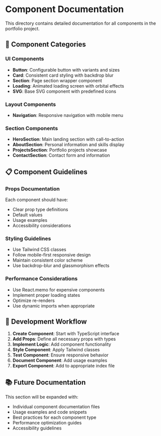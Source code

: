 # Component Documentation

This directory contains detailed documentation for all components in the portfolio project.

## 🧩 Component Categories

### UI Components

- **Button**: Configurable button with variants and sizes
- **Card**: Consistent card styling with backdrop blur
- **Section**: Page section wrapper component
- **Loading**: Animated loading screen with orbital effects
- **SVG**: Base SVG component with predefined icons

### Layout Components

- **Navigation**: Responsive navigation with mobile menu

### Section Components

- **HeroSection**: Main landing section with call-to-action
- **AboutSection**: Personal information and skills display
- **ProjectsSection**: Portfolio projects showcase
- **ContactSection**: Contact form and information

## 📋 Component Guidelines

### Props Documentation

Each component should have:

- Clear prop type definitions
- Default values
- Usage examples
- Accessibility considerations

### Styling Guidelines

- Use Tailwind CSS classes
- Follow mobile-first responsive design
- Maintain consistent color scheme
- Use backdrop-blur and glassmorphism effects

### Performance Considerations

- Use React.memo for expensive components
- Implement proper loading states
- Optimize re-renders
- Use dynamic imports when appropriate

## 🔧 Development Workflow

1. **Create Component**: Start with TypeScript interface
2. **Add Props**: Define all necessary props with types
3. **Implement Logic**: Add component functionality
4. **Style Component**: Apply Tailwind classes
5. **Test Component**: Ensure responsive behavior
6. **Document Component**: Add usage examples
7. **Export Component**: Add to appropriate index file

## 📚 Future Documentation

This section will be expanded with:

- Individual component documentation files
- Usage examples and code snippets
- Best practices for each component type
- Performance optimization guides
- Accessibility guidelines
